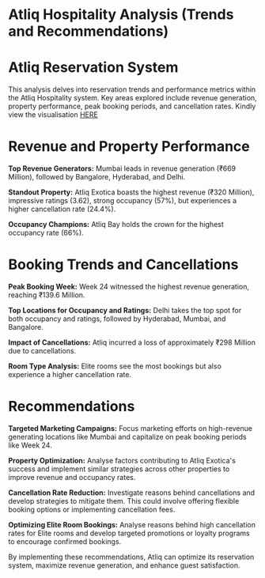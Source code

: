 # Atliq Hospitality Analysis (Trends and Recommendations)

# Atliq Reservation System   
This analysis delves into reservation trends and performance metrics within the Atliq Hospitality system. Key areas explored include revenue generation, property performance, peak booking periods, and cancellation rates. Kindly view the visualisation [HERE](https://app.powerbi.com/groups/me/reports/dc361930-fe7c-4621-8d87-45ac3647fcfd/ReportSection0fb516510075a3b3e0dd?experience=power-bi)  

# Revenue and Property Performance

**Top Revenue Generators:** Mumbai leads in revenue generation (₹669 Million), followed by Bangalore, Hyderabad, and Delhi.    

**Standout Property:**  Atliq Exotica boasts the highest revenue (₹320 Million), impressive ratings (3.62), strong occupancy (57%), but experiences a higher cancellation rate (24.4%).   

**Occupancy Champions:**  Atliq Bay holds the crown for the highest occupancy rate (66%).   

# Booking Trends and Cancellations

**Peak Booking Week:** Week 24 witnessed the highest revenue generation, reaching ₹139.6 Million.

**Top Locations for Occupancy and Ratings:** Delhi takes the top spot for both occupancy and ratings, followed by Hyderabad, Mumbai, and Bangalore.

**Impact of Cancellations:** Atliq incurred a loss of approximately ₹298 Million due to cancellations.

**Room Type Analysis:** Elite rooms see the most bookings but also experience a higher cancellation rate.

# Recommendations

**Targeted Marketing Campaigns:** Focus marketing efforts on high-revenue generating locations like Mumbai and capitalize on peak booking periods like Week 24.

**Property Optimization:** Analyse factors contributing to Atliq Exotica's success and implement similar strategies across other properties to improve revenue and occupancy rates.

**Cancellation Rate Reduction:** Investigate reasons behind cancellations and develop strategies to mitigate them. This could involve offering flexible booking options or implementing cancellation fees.

**Optimizing Elite Room Bookings:** Analyse reasons behind high cancellation rates for Elite rooms and develop targeted promotions or loyalty programs to encourage confirmed bookings.

By implementing these recommendations, Atliq can optimize its reservation system, maximize revenue generation, and enhance guest satisfaction.
